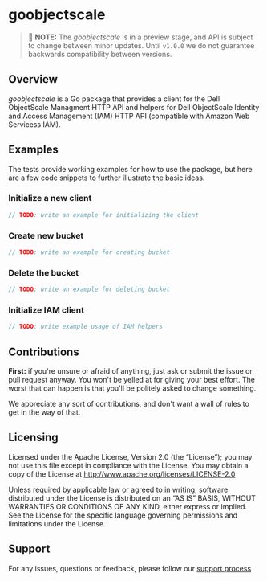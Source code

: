 # goobjectscale

> 🚧 **NOTE:** The *goobjectscale* is in a preview stage, and API is subject to change between minor updates. Until `v1.0.0` we do not guarantee backwards compatibility between versions.

## Overview

_goobjectscale_ is a Go package that provides a client for the Dell ObjectScale Managment HTTP API and helpers for Dell ObjectScale Identity and Access Management (IAM) HTTP API (compatible with Amazon Web Servicess IAM).

## Examples

The tests provide working examples for how to use the package, but here are a few code snippets to further illustrate the basic ideas.

### Initialize a new client


```go
// TODO: write an example for initializing the client
```

### Create new bucket

```go
// TODO: write an example for creating bucket
```

### Delete the bucket

```go
// TODO: write an example for deleting bucket
```

### Initialize IAM client

```go
// TODO: write example usage of IAM helpers
```

## Contributions

**First:** if you're unsure or afraid of anything, just ask or submit the issue or pull request anyway. You won't be yelled at for giving your best effort. The worst that can happen is that you'll be politely asked to change something.

We appreciate any sort of contributions, and don't want a wall of rules to get in the way of that.

## Licensing

Licensed under the Apache License, Version 2.0 (the “License”); you may not use this file except in compliance with the License. You may obtain a copy of the License at <http://www.apache.org/licenses/LICENSE-2.0>

Unless required by applicable law or agreed to in writing, software distributed under the License is distributed on an “AS IS” BASIS, WITHOUT WARRANTIES OR CONDITIONS OF ANY KIND, either express or implied. See the License for the specific language governing permissions and limitations under the License.

## Support

For any issues, questions or feedback, please follow our [support process](https://github.com/dell/csm/blob/main/docs/SUPPORT.md)
